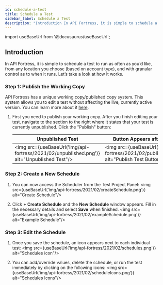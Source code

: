 ```yaml
---
id: schedule-a-test
title: Schedule a Test
sidebar_label: Schedule a Test
description: "Introduction In API Fortress, it is simple to schedule a test to run as often as you’d like, from any location you choose (based on account type), and with granular control as to when it runs. Let’s take a look at how it works. Step 1: Publish the Working Copy API Fortress has a unique."
---
```


import useBaseUrl from '@docusaurus/useBaseUrl';

## Introduction

In API Fortress, it is simple to schedule a test to run as often as you’d like, from any location you choose (based on account type), and with granular control as to when it runs. Let’s take a look at how it works.

### Step 1: Publish the Working Copy

API Fortress has a unique working copy/published copy system. This system allows you to edit a test without affecting the live, currently active version. You can learn more about it [here](/api-testing/learn-more/the-working-copy-published-tests). 

1. First you need to publish your working copy. After you finish editing your test, navigate to the section to the right where it states that your test is currently unpublished. Click the "Publish" button:
   
   | Unpublished Test                                                                             | Button Appears after Hovering                                                                     | Successfully Published Test                                                                |
   |----------------------------------------------------------------------------------------------|---------------------------------------------------------------------------------------------------|--------------------------------------------------------------------------------------------|
   | <img src={useBaseUrl('img/api-fortress/2021/02/unpublished.png')} alt="Unpublished Test"/>   | <img src={useBaseUrl('img/api-fortress/2021/02/publishButton.png')} alt="Publish Test Button"/>   | <img src={useBaseUrl('img/api-fortress/2021/02/published.png')} alt="Published Test"/>     |


### Step 2: Create a New Schedule

1. You can now access the Scheduler from the Test Project Panel:
   <img src={useBaseUrl('img/api-fortress/2021/02/createSchedule.png')} alt="Create Schedule"/>

1. Click **+ Create Schedule** and the **New Schedule** window appears. Fill in the necessary details and select **Save** when finished.
   <img src={useBaseUrl('img/api-fortress/2021/02/exampleSchedule.png')} alt="Example Schedule"/>

### Step 3: Edit the Schedule

1. Once you save the schedule, an icon appears next to each individual test:
   <img src={useBaseUrl('img/api-fortress/2021/02/schedules.png')} alt="Schedules icon"/>

1. You can add/override values, delete the schedule, or run the test immediately by clicking on the following icons:
   <img src={useBaseUrl('img/api-fortress/2021/02/scheduleIcons.png')} alt="Schedules Icons"/>